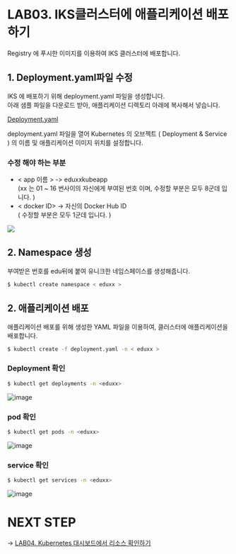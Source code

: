 # LAB03. IKS클러스터에 애플리케이션 배포하기
Registry 에 푸시한 이미지를 이용하여 IKS 클러스터에 배포합니다. 

## 1. Deployment.yaml파일 수정

IKS 에 배포하기 위해 deployment.yaml 파일을 생성합니다.    
아래 샘플 파일을 다운로드 받아,  애플리케이션 디렉토리 아래에 복사해서 넣습니다.   

[Deployment.yaml]()

deployment.yaml 파일을 열어 Kubernetes 의 오브젝트 ( Deployment & Service ) 의 이름 및 애플리케이션 이미지 위치를 설정합니다.   

### 수정 해야 하는 부분
- < app 이름 >  -> eduxxkubeapp          
(xx 는 01 ~ 16 번사이의 자신에게 부여된 번호 이며, 수정할 부분은 모두 8군데 입니다. )  
- < docker ID> -> 자신의 Docker Hub ID  
( 수정할 부분은 모두 1군데 입니다. )  

![](https://gblobscdn.gitbook.com/assets%2F-MDXHogCOGHdFvq3uZkw%2F-ME6oc8PC6pTEw5vputC%2F-ME6tJXzcQSxK5JIKDdy%2Fimage.png?alt=media&token=8dff21b9-0600-4312-8063-170b7b75854f)  

## 2. Namespace 생성
부여받은 번호를 edu뒤에 붙여 유니크한 네임스페이스를 생성해줍니다.  
~~~sh
$ kubectl create namespace < eduxx >
~~~

## 2. 애플리케이션 배포
애플리케이션 배포를 위해 생성한 YAML 파일을 이용하여,  클러스터에 애플리케이션을 배포합니다.   

~~~sh
$ kubectl create -f deployment.yaml -n < eduxx >
~~~

### Deployment 확인
~~~sh
$ kubectl get deployments -n <eduxx>
~~~
![image](https://user-images.githubusercontent.com/15958325/94143637-14337200-feab-11ea-9a1b-f388eb46bb68.png)
  

### pod 확인
~~~sh
$ kubectl get pods -n <eduxx>
~~~
![image](https://user-images.githubusercontent.com/15958325/94143667-1eee0700-feab-11ea-89e5-e531d315b558.png)
   


### service 확인
~~~sh
$ kubectl get services -n <eduxx>
~~~
![image](https://user-images.githubusercontent.com/15958325/94143717-2dd4b980-feab-11ea-991c-5e1c2d5f8217.png)
   


# NEXT STEP
-> [LAB04. Kubernetes 대시보드에서 리소스 확인하기](https://github.com/GRuuuuu/Container-Platform-Hands-on-Lab/blob/master/LAB04-dashboard.md)  
